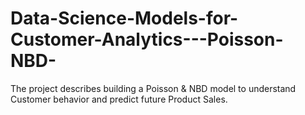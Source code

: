 # Data-Science-Models-for-Customer-Analytics---Poisson-NBD-
The project describes building a Poisson  &amp; NBD model to understand Customer behavior and predict future Product Sales. 
